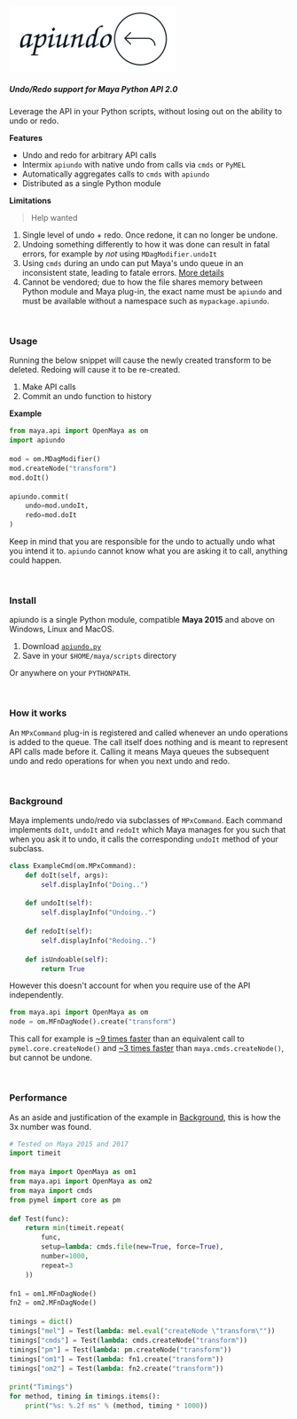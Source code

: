 <img width=300 src=apiundo.svg>

##### Undo/Redo support for Maya Python API 2.0

Leverage the API in your Python scripts, without losing out on the ability to undo or redo.

**Features**

- Undo and redo for arbitrary API calls
- Intermix `apiundo` with native undo from calls via `cmds` or `PyMEL`
- Automatically aggregates calls to `cmds` with `apiundo`
- Distributed as a single Python module

**Limitations**

> Help wanted

1. Single level of undo + redo. Once redone, it can no longer be undone.
2. Undoing something differently to how it was done can result in fatal errors, for example by *not* using `MDagModifier.undoIt`
3. Using `cmds` during an undo can put Maya's undo queue in an inconsistent state, leading to fatale errors. [More details](http://help.autodesk.com/cloudhelp/2018/ENU/Maya-Tech-Docs/CommandsPython/undoInfo.html)
4. Cannot be vendored; due to how the file shares memory between Python module and Maya plug-in, the exact name must be `apiundo` and must be available without a namespace such as `mypackage.apiundo`.

<br>

### Usage

Running the below snippet will cause the newly created transform to be deleted. Redoing will cause it to be re-created.

1. Make API calls
2. Commit an undo function to history

**Example**

```python
from maya.api import OpenMaya as om
import apiundo

mod = om.MDagModifier()
mod.createNode("transform")
mod.doIt()

apiundo.commit(
    undo=mod.undoIt,
    redo=mod.doIt
)
```

Keep in mind that you are responsible for the undo to actually undo what you intend it to. `apiundo` cannot know what you are asking it to call, anything could happen.

<br>

### Install

apiundo is a single Python module, compatible **Maya 2015** and above on Windows, Linux and MacOS.

1. Download [`apiundo.py`](https://raw.githubusercontent.com/mottosso/apiundo/master/apiundo.py)
2. Save in your `$HOME/maya/scripts` directory

Or anywhere on your `PYTHONPATH`.

<br>

### How it works

An `MPxCommand` plug-in is registered and called whenever an undo operations is added to the queue. The call itself does nothing and is meant to represent API calls made before it. Calling it means Maya queues the subsequent undo and redo operations for when you next undo and redo.

<br>

### Background

Maya implements undo/redo via subclasses of `MPxCommand`. Each command implements `doIt`, `undoIt` and `redoIt` which Maya manages for you such that when you ask it to undo, it calls the corresponding `undoIt` method of your subclass.

```python
class ExampleCmd(om.MPxCommand):
    def doIt(self, args):
        self.displayInfo("Doing..")

    def undoIt(self):
        self.displayInfo("Undoing..")

    def redoIt(self):
        self.displayInfo("Redoing..")

    def isUndoable(self):
        return True
```

However this doesn't account for when you require use of the API independently.

```python
from maya.api import OpenMaya as om
node = om.MFnDagNode().create("transform")
```

This call for example is [~9 times faster](#performance) than an equivalent call to `pymel.core.createNode()` and [~3 times faster](#performance) than `maya.cmds.createNode()`, but cannot be undone.

<br>

### Performance

As an aside and justification of the example in [Background](#background), this is how the 3x number was found.

```python
# Tested on Maya 2015 and 2017
import timeit

from maya import OpenMaya as om1
from maya.api import OpenMaya as om2
from maya import cmds
from pymel import core as pm

def Test(func):
	return min(timeit.repeat(
		func,
		setup=lambda: cmds.file(new=True, force=True),
		number=1000,
		repeat=3
	))

fn1 = om1.MFnDagNode()
fn2 = om2.MFnDagNode()

timings = dict()
timings["mel"] = Test(lambda: mel.eval("createNode \"transform\""))
timings["cmds"] = Test(lambda: cmds.createNode("transform"))
timings["pm"] = Test(lambda: pm.createNode("transform"))
timings["om1"] = Test(lambda: fn1.create("transform"))
timings["om2"] = Test(lambda: fn2.create("transform"))

print("Timings")
for method, timing in timings.items():
	print("%s: %.2f ms" % (method, timing * 1000))
```












